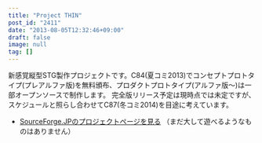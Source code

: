 ```yaml
---
title: "Project THIN"
post_id: "2411"
date: "2013-08-05T12:32:46+09:00"
draft: false
image: null
tag: []
---
```



新感覚縦型STG製作プロジェクトです。C84(夏コミ2013)でコンセプトプロトタイプ(プレアルファ版)を無料頒布、プロダクトプロトタイプ(アルファ版～)は一部オープンソースで制作します。 完全版リリース予定は現時点では未定ですが、スケジュールと照らし合わせてC87(冬コミ2014)を目途に考えています。

  * [SourceForge.JPのプロジェクトページを見る](http://thin.sourceforge.jp/) （まだ大して遊べるようなものはありません）
